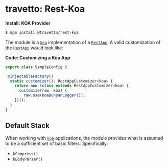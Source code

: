 travetto: Rest-Koa
===

**Install: KOA Provider**
```bash
$ npm install @travetto/rest-koa
```

The module is a [`koa`](https://koajs.com/) implementation of a [`RestApp`](https://github.com/travetto/travetto/tree/master/module/rest). A valid customization of the [`RestApp`](./src/app.ts) would look like:

**Code: Customizing a Koa App**
```typescript
export class SampleConfig {

 @InjectableFactory()
  static customizer(): RestAppCustomizer<koa> {
    return new (class extends RestAppCustomizer<koa> {
      customize(raw: koa) {
        raw.use(koaBunyanLogger());
    })();
  }
}
```

## Default Stack
When working with [`koa`](https://koajs.com/) applications, the module provides what is assumed to be a sufficient set of basic filters. Specifically:
* `kCompress()`
* `kBodyParser()`
